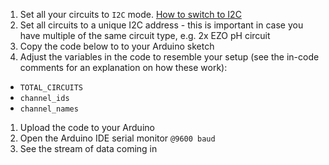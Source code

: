 1. Set all your circuits to `I2C` mode. [How to switch to I2C](protocols.md)
1. Set all circuits to a unique I2C address - this is important in case you have multiple of the same circuit type, e.g. 2x EZO pH circuit
1. Copy the code below to to your Arduino sketch
1. Adjust the variables in the code to resemble your setup  (see the in-code comments for an explanation on how these work):
 * `TOTAL_CIRCUITS`
 * `channel_ids`
 * `channel_names`
1. Upload the code to your Arduino
1. Open the Arduino IDE serial monitor `@9600 baud`
1. See the stream of data coming in
